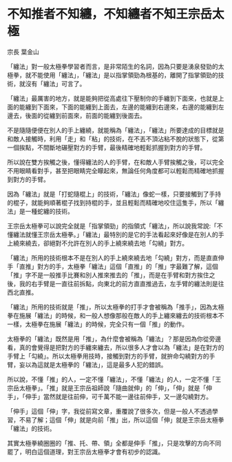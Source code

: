 # 不知推者不知纏，不知纏者不知王宗岳太極

宗長
葉金山


「纏法」對一般太極拳學習者而言，是非常陌生的名詞，因為只要是湧泉發勁的太極拳，就不能使用「纏法」，「纏法」是以指掌領勁為根基的，離開了指掌領勁的技術，就沒有「纏法」可言了。

「纏法」最厲害的地方，就是能夠把從高處往下壓制你的手纏到下面來，也就是上面的能纏到下面來，下面的能纏到上面去，左邊的能纏到右邊來，右邊的能纏到左邊去，後面的從纏到前面來，前面的能纏到後面去。

不是隨隨便便在別人的手上纏繞，就能稱為「纏法」，「纏法」所要達成的目標就是和敵人接觸時，利用「走」和「粘」的技術，在不丟不頂沾粘不脫的狀態下，從第一個挨點，不間斷地碾壓對方的手臂，最後精確地輕鬆抓握到對方的手臂。

所以說在雙方挨觸之後，懂得纏法的人的手臂，在和敵人手臂挨觸之後，可以完全不用眼睛看對手，甚至把眼睛完全矇起來，無論任何角度都可以輕鬆而精確地抓握到對方的手臂。

因為「纏法」就是「打蛇隨棍上」的技術，「纏法」像蛇一樣，只要接觸到了手持的棍子，就能夠順著棍子找到持棍的手，並且輕鬆而精確地咬住這隻手，所以「纏法」是一種蛇纏的技術。

王宗岳太極拳可以說完全就是「指掌領勁」的指領式「纏法」，所以說我常說:「不懂纏法就懂王宗岳太極拳。」「纏法」最特別的是它的手法看起來好像是在別人的手上繞來繞去，卻絕對不允許在別人的手上繞來繞去地「勾繞」對方。

「纏法」所用的技術根本不是在別人的手上繞來繞去地「勾繞」對方，而是直直伸手「直推」對方的手，太極拳「纏法」這個「直推」的「推」字最難了解，這個「推」字不是一般推手比賽和別人推來推去的「推」，而是在手臂和對方挨住之後，我的右手臂是一直往前拆點，向東北的前方直直推過去，左手臂的纏法則是往西北直推。

「纏法」所用的技術就是「推」，所以太極拳的打手才會被稱為「推手」，因為太極拳在施展「纏法」的時候，和一般人想像那般在敵人的手上纏來纏去的技術根本不一樣，太極拳在施展「纏法」的時候，完全只有一個「推」的動作。

太極拳的「纏法」既然是用「推」，為什麼會被稱為「纏法」？那是因為你從旁邊看，真的會覺得是把對方的手纏來纏去，所以很多人才會以為「纏法」是在對方的手臂上「勾繞」。所以太極拳用技時，接觸到對方的手臂，就拚命勾繞對方的手臂，妄以為這就是太極拳的「纏法」，這是最多人犯的錯誤。

所以說，不懂「推」的人，一定不懂「纏法」，不懂「纏法」的人，一定不懂「王宗岳太極拳」。「推」就是王宗岳祖師說「隨曲就伸」的「伸」，「伸」就是「伸手」，「伸手」當然就是往前伸，可千萬不能一邊往前伸手，又一邊勾繞對方。

「伸手」這個「伸」字，我從前寫文章，重覆說了很多次，但是一般人不透過學習，不易了解；這個「伸」就是向前「推」出，所以這個「伸」就是王宗岳太極拳「纏法」的技術。

其實太極拳繞圈圈的「推、托、帶、領」全都是伸手「推」，只是攻擊的方向不同罷了，明白這個道理，對王宗岳太極拳才會有初步的認識。